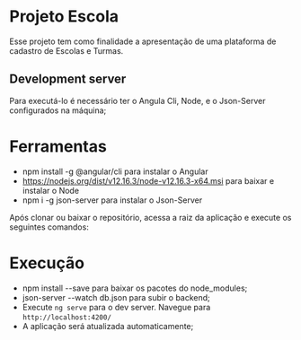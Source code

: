# Projeto Escola

Esse projeto tem como finalidade a apresentação de uma plataforma de cadastro de Escolas e Turmas.

## Development server

Para executá-lo é necessário ter o Angula Cli, Node, e o Json-Server configurados na máquina;

# Ferramentas
* npm install -g @angular/cli para instalar o Angular
* https://nodejs.org/dist/v12.16.3/node-v12.16.3-x64.msi para baixar e instalar o Node
* npm i -g json-server para instalar o Json-Server

Após clonar ou baixar o repositório, acessa a raiz da aplicação e execute os seguintes comandos:

# Execução
* npm install --save para baixar os pacotes do node_modules;
* json-server --watch db.json para subir o backend;
* Execute `ng serve` para o dev server. Navegue para `http://localhost:4200/`
* A aplicação será atualizada automaticamente;


